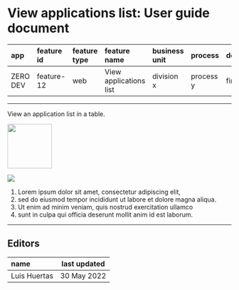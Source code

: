 # View applications list: User guide document

| app      | feature id | feature type | feature name           | business unit | process   | department |
| :------- | :--------- | :----------- | :--------------------- | :------------ | :-------- | :--------- |
| ZERO DEV | feature-12 | web          | View applications list | division x    | process y | finance    |

---

View an application list in a table.

<img src="https://i.ibb.co/rt0Hf3q/video.png" width="100">

![](https://instrktiv.com/media/user-manual-template/screenshots-snagit.webp)

1. Lorem ipsum dolor sit amet, consectetur adipiscing elit,
2. sed do eiusmod tempor incididunt ut labore et dolore magna aliqua.
3. Ut enim ad minim veniam, quis nostrud exercitation ullamco
4. sunt in culpa qui officia deserunt mollit anim id est laborum.

---

## Editors

| name         | last updated |
| :----------- | ------------ |
| Luis Huertas | 30 May 2022  |
